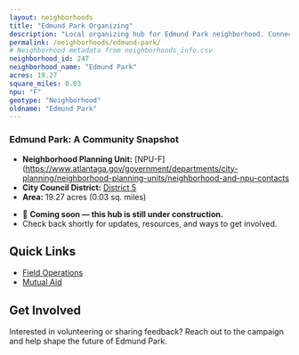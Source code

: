```yaml
---
layout: neighborhoods
title: "Edmund Park Organizing"
description: "Local organizing hub for Edmund Park neighborhood. Connect with field operations, mutual aid, and community organizing efforts."
permalink: /neighborhoods/edmund-park/
# Neighborhood metadata from neighborhoods_info.csv
neighborhood_id: 247
neighborhood_name: "Edmund Park"
acres: 19.27
square_miles: 0.03
npu: "F"
geotype: "Neighborhood"
oldname: "Edmund Park"
---
```


### **Edmund Park: A Community Snapshot**

  * **Neighborhood Planning Unit:** [NPU-F](https://www.atlantaga.gov/government/departments/city-planning/neighborhood-planning-units/neighborhood-and-npu-contacts
  * **City Council District:** [District 5](https://citycouncil.atlantaga.gov/council-members/antonio-lewis)
  * **Area:** 19.27 acres (0.03 sq. miles)

- 🚧 **Coming soon — this hub is still under construction.**
- Check back shortly for updates, resources, and ways to get involved.

## Quick Links

- [Field Operations](./field-ops/)
- [Mutual Aid](./mutual-aid/)

## Get Involved

Interested in volunteering or sharing feedback? Reach out to the campaign and help shape the future of Edmund Park.
